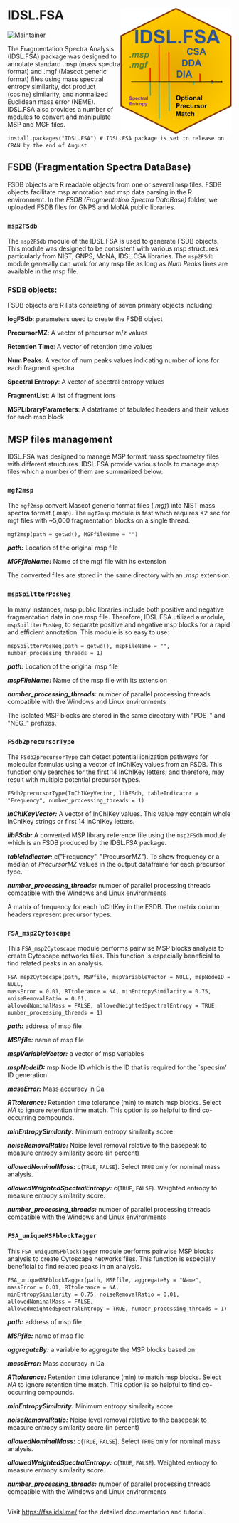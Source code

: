 # IDSL.FSA <img src='FSA_educational_files/Figures/IDSL.FSA-logo.PNG' width="250px" align="right" />

<!-- badges: start -->
[![Maintainer](https://img.shields.io/badge/maintainer-Sadjad_Fakouri_Baygi-blue)](https://github.com/sajfb)
<!-- badges: end -->

The Fragmentation Spectra Analysis (IDSL.FSA) package was designed to annotate standard .msp (mass spectra format) and .mgf (Mascot generic format) files using mass spectral entropy similarity, dot product (cosine) similarity, and normalized Euclidean mass error (NEME). IDSL.FSA also provides a number of modules to convert and manipulate MSP and MGF files.

	install.packages("IDSL.FSA") # IDSL.FSA package is set to release on CRAN by the end of August

## FSDB (Fragmentation Spectra DataBase)
FSDB objects are R readable objects from one or several msp files. FSDB objects facilitate msp annotation and msp data parsing in the R environment. In the *FSDB (Fragmentation Spectra DataBase)* folder, we uploaded FSDB files for GNPS and MoNA public libraries.

### `msp2FSdb`
The `msp2FSdb` module of the IDSL.FSA is used to generate FSDB objects. This module was designed to be consistent with various msp structures particularly from NIST, GNPS, MoNA, IDSL.CSA libraries. The `msp2FSdb` module generally can work for any msp file as long as *Num Peaks* lines are available in the msp file.

### FSDB objects:
FSDB objects are R lists consisting of seven primary objects including:

**logFSdb**: parameters used to create the FSDB object

**PrecursorMZ**: A vector of precursor m/z values

**Retention Time**: A vector of retention time values

**Num Peaks**: A vector of num peaks values indicating number of ions for each fragment spectra

**Spectral Entropy**: A vector of spectral entropy values

**FragmentList**: A list of fragment ions

**MSPLibraryParameters**: A dataframe of tabulated headers and their values for each msp block

## MSP files management
IDSL.FSA was designed to manage MSP format mass spectrometry files with different structures. IDSL.FSA provide various tools to manage *msp* files which a number of them are summarized below:

### `mgf2msp`
The `mgf2msp` convert Mascot generic format files (*.mgf*) into NIST mass spectra format (*.msp*). The `mgf2msp` module is fast which requires <2 sec for mgf files with ~5,000 fragmentation blocks on a single thread.

	mgf2msp(path = getwd(), MGFfileName = "")

***path:*** Location of the original msp file

***MGFfileName:*** Name of the mgf file with its extension

The converted files are stored in the same directory with an *.msp* extension.

### `mspSpiltterPosNeg`
In many instances, msp public libraries include both positive and negative fragmentation data in one msp file. Therefore, IDSL.FSA utilized a module, `mspSpiltterPosNeg`, to separate positive and negative msp blocks for a rapid and efficient annotation. This module is so easy to use:

	mspSpiltterPosNeg(path = getwd(), mspFileName = "", number_processing_threads = 1)

***path:*** Location of the original msp file

***mspFileName:*** Name of the msp file with its extension

***number_processing_threads:*** number of parallel processing threads compatible with the Windows and Linux environments

The isolated MSP blocks are stored in the same directory with "POS_" and "NEG_" prefixes.

### `FSdb2precursorType`
The `FSdb2precursorType` can detect potential ionization pathways for molecular formulas using a vector of InChIKey values from an FSDB. This function only searches for the first 14 InChIKey letters; and therefore, may result with multiple potential precursor types.

	FSdb2precursorType(InChIKeyVector, libFSdb, tableIndicator = "Frequency", number_processing_threads = 1)

***InChIKeyVector:*** A vector of InChIKey values. This value may contain whole InChIKey strings or first 14 InChIKey letters.

***libFSdb:*** A converted MSP library reference file using the `msp2FSdb` module which is an FSDB produced by the IDSL.FSA package.

***tableIndicator:*** c("Frequency", "PrecursorMZ"). To show frequency or a median of *PrecursorMZ* values in the output dataframe for each precursor type.

***number_processing_threads:*** number of parallel processing threads compatible with the Windows and Linux environments

A matrix of frequency for each InChIKey in the FSDB. The matrix column headers represent precursor types.

### `FSA_msp2Cytoscape`
This `FSA_msp2Cytoscape` module performs pairwise MSP blocks analysis to create Cytoscape networks files. This function is especially beneficial to find related peaks in an analysis.

	FSA_msp2Cytoscape(path, MSPfile, mspVariableVector = NULL, mspNodeID = NULL,
	massError = 0.01, RTtolerance = NA, minEntropySimilarity = 0.75, noiseRemovalRatio = 0.01,
	allowedNominalMass = FALSE, allowedWeightedSpectralEntropy = TRUE, number_processing_threads = 1)

***path:*** address of msp file

***MSPfile:*** name of msp file

***mspVariableVector:*** a vector of msp variables

***mspNodeID:*** msp Node ID which is the ID that is required for the `specsim' ID generation

***massError:*** Mass accuracy in Da

***RTtolerance:*** Retention time tolerance (min) to match msp blocks. Select *NA* to ignore retention time match. This option is so helpful to find co-occurring compounds.

***minEntropySimilarity:*** Minimum entropy similarity score

***noiseRemovalRatio:*** Noise level removal relative to the basepeak to measure entropy similarity score (in percent)

***allowedNominalMass:*** c(`TRUE`, `FALSE`). Select `TRUE` only for nominal mass analysis.

***allowedWeightedSpectralEntropy:*** c(`TRUE`, `FALSE`). Weighted entropy to measure entropy similarity score.

***number_processing_threads:*** number of parallel processing threads compatible with the Windows and Linux environments

### `FSA_uniqueMSPblockTagger`
This `FSA_uniqueMSPblockTagger` module performs pairwise MSP blocks analysis to create Cytoscape networks files. This function is especially beneficial to find related peaks in an analysis.

	FSA_uniqueMSPblockTagger(path, MSPfile, aggregateBy = "Name", massError = 0.01, RTtolerance = NA,
	minEntropySimilarity = 0.75, noiseRemovalRatio = 0.01, allowedNominalMass = FALSE,
	allowedWeightedSpectralEntropy = TRUE, number_processing_threads = 1)

***path:*** address of msp file

***MSPfile:*** name of msp file

***aggregateBy:*** a variable to aggregate the MSP blocks based on

***massError:*** Mass accuracy in Da

***RTtolerance:*** Retention time tolerance (min) to match msp blocks. Select *NA* to ignore retention time match. This option is so helpful to find co-occurring compounds.

***minEntropySimilarity:*** Minimum entropy similarity score

***noiseRemovalRatio:*** Noise level removal relative to the basepeak to measure entropy similarity score (in percent)

***allowedNominalMass:*** c(`TRUE`, `FALSE`). Select `TRUE` only for nominal mass analysis.

***allowedWeightedSpectralEntropy:*** c(`TRUE`, `FALSE`). Weighted entropy to measure entropy similarity score.

***number_processing_threads:*** number of parallel processing threads compatible with the Windows and Linux environments

##
Visit https://fsa.idsl.me/ for the detailed documentation and tutorial.
